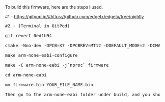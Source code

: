To build this firmware, here are the steps i used.

#1 - https://gitpod.io/#https://github.com/edgetx/edgetx/tree/nightly


<pre>
#2 - (Terminal in GitPod)

git revert 0ed1b94

cmake -Wno-dev -DPCB=X7 -DPCBREV=MT12 -DDEFAULT_MODE=2 -DCMAKE_BUILD_TYPE=Release

make arm-none-eabi-configure

make -C arm-none-eabi -j`nproc` firmware

cd arm-none-eabi

mv firmware.bin YOUR_FILE_NAME.bin

Then go to the arm-none-eabi folder under build, and you should see your firmware, which you can right click and download.
<pre>

